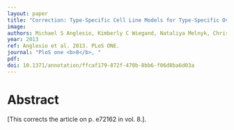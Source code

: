```yaml
---
layout: paper
title: "Correction: Type-Specific Cell Line Models for Type-Specific Ovarian Cancer Research."
image: 
authors: Michael S Anglesio, Kimberly C Wiegand, Nataliya Melnyk, Christine Chow, Clara Salamanca, Leah M Prentice, Janine Senz, Winnie Yang, Monique A Spillman, Dawn R Cochrane, Karey Shumansky, Sohrab P Shah, Steve E Kalloger, David G Huntsman
year: 2013
ref: Anglesio et al. 2013. PLoS ONE.
journal: "PloS one <b>8</b>, "
pdf: 
doi: 10.1371/annotation/ffcaf179-872f-470b-8bb6-f06d8ba6d03a
---
```


# Abstract

[This corrects the article on p. e72162 in vol. 8.].

